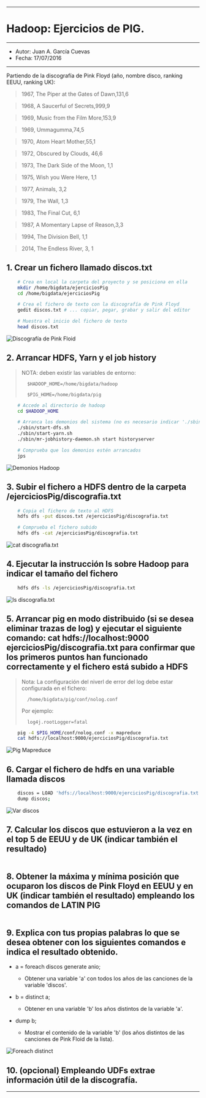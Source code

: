 ***
# Hadoop: Ejercicios de PIG.
***
- Autor: Juan A. García Cuevas
- Fecha: 17/07/2016

***

Partiendo de la discografía de Pink Floyd (año, nombre disco, ranking EEUU, ranking UK):

>    1967, The Piper at the Gates of Dawn,131,6

>    1968, A Saucerful of Secrets,999,9

>    1969, Music from the Film More,153,9

>    1969, Ummagumma,74,5

>    1970, Atom Heart Mother,55,1

>    1972, Obscured by Clouds, 46,6

>    1973, The Dark Side of the Moon, 1,1

>    1975, Wish you Were Here, 1,1

>    1977, Animals, 3,2

>    1979, The Wall, 1,3

>    1983, The Final Cut, 6,1

>    1987, A Momentary Lapse of Reason,3,3

>    1994, The Division Bell, 1,1

>    2014, The Endless River, 3, 1

## 1. Crear un fichero llamado discos.txt

```bash
    # Crea en local la carpeta del proyecto y se posiciona en ella
    mkdir /home/bigdata/ejerciciosPig
    cd /home/bigdata/ejerciciosPig

    # Crea el fichero de texto con la discografía de Pink Floyd
    gedit discos.txt # ... copiar, pegar, grabar y salir del editor

    # Muestra el inicio del fichero de texto
    head discos.txt
```

![Discografía de Pink Floid](images/DiscografiaPinkFloid.png)

## 2. Arrancar HDFS, Yarn y el job history

> NOTA: deben existir las variables de entorno:
>
>       $HADOOP_HOME=/home/bigdata/hadoop
>
>       $PIG_HOME=/home/bigdata/pig

```bash
    # Accede al directorio de hadoop
    cd $HADOOP_HOME

    # Arranca los demonios del sistema (no es necesario indicar './sbin/', pero se incluye por claridad)
    ./sbin/start-dfs.sh
    ./sbin/start-yarn.sh
    ./sbin/mr-jobhistory-daemon.sh start historyserver

    # Comprueba que los demonios estén arrancados
    jps
```

![Demonios Hadoop](images/DemoniosHadoop.png)

## 3. Subir el fichero a HDFS dentro de la carpeta /ejerciciosPig/discografia.txt

```bash
    # Copia el fichero de texto al HDFS
    hdfs dfs -put discos.txt /ejerciciosPig/discografia.txt

    # Comprueba el fichero subido
    hdfs dfs -cat /ejerciciosPig/discografia.txt
```

![cat discografia.txt](images/CatDiscografia.png)

## 4. Ejecutar la instrucción ls sobre Hadoop para indicar el tamaño del fichero
```bash
    hdfs dfs -ls /ejerciciosPig/discografia.txt
```

![ls discografia.txt](images/LsDiscografia.png)

## 5. Arrancar pig en modo distribuido (si se desea eliminar trazas de log) y ejecutar el siguiente comando: cat hdfs://localhost:9000 ejerciciosPig/discografia.txt para confirmar que los primeros puntos han funcionado correctamente y el fichero está subido a HDFS

> Nota: La configuración del niverl de error del log debe estar configurada en el fichero:
>
>       /home/bigdata/pig/conf/nolog.conf
>
> Por ejemplo:
>
>       log4j.rootLogger=fatal

```bash
    pig -4 $PIG_HOME/conf/nolog.conf -x mapreduce
    cat hdfs://localhost:9000/ejerciciosPig/discografia.txt
```

![Pig Mapreduce](images/PigMapreduce.png)

## 6. Cargar el fichero de hdfs en una variable llamada discos
```bash
    discos = LOAD 'hdfs://localhost:9000/ejerciciosPig/discografia.txt' using PigStorage (',') AS (annio: int, nombredisco: chararray, rankingEEUU: int, rankingUK: int);
    dump discos;
```

![Var discos](images/VarDiscos.png)

## 7. Calcular los discos que estuvieron a la vez en el top 5 de EEUU y de UK (indicar también el resultado)
```bash
```

## 8. Obtener la máxima y mínima posición que ocuparon los discos de Pink Floyd en EEUU y en UK (indicar también el resultado)  empleando los comandos de LATIN PIG
```bash
```

## 9. Explica con tus propias palabras lo que se desea obtener con los siguientes comandos e indica el resultado obtenido.

- a = foreach discos generate anio;
    - Obtener una variable 'a' con todos los años de las canciones de la variable 'discos'.

- b = distinct a;
    - Obtener en una variable 'b' los años distintos de la variable 'a'.

- dump b;
    - Mostrar el contenido de la variable 'b' (los años distintos de las canciones de Pink Floid de la lista).

![Foreach distinct](images/ForeachDistinct.png)

## 10. (opcional) Empleando UDFs extrae información útil de la discografía.


***

